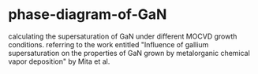 # phase-diagram-of-GaN
calculating the supersaturation of GaN under different MOCVD growth conditions.
referring to the work entitled "Influence of gallium supersaturation on the properties of GaN grown by metalorganic chemical vapor deposition" by Mita et al.
